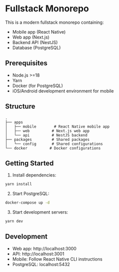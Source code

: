 # Fullstack Monorepo

This is a modern fullstack monorepo containing:
- Mobile app (React Native)
- Web app (Next.js)
- Backend API (NestJS)
- Database (PostgreSQL)

## Prerequisites

- Node.js >=18
- Yarn
- Docker (for PostgreSQL)
- iOS/Android development environment for mobile

## Structure

```
.
├── apps
│   ├── mobile        # React Native mobile app
│   ├── web          # Next.js web app
│   └── api          # NestJS backend
├── packages         # Shared packages
│   └── config       # Shared configurations
└── docker          # Docker configurations
```

## Getting Started

1. Install dependencies:
```bash
yarn install
```

2. Start PostgreSQL:
```bash
docker-compose up -d
```

3. Start development servers:
```bash
yarn dev
```

## Development

- Web app: http://localhost:3000
- API: http://localhost:3001
- Mobile: Follow React Native CLI instructions
- PostgreSQL: localhost:5432
